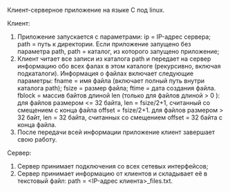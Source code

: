 Клиент-серверное приложение на языке C под linux.

Клиент:
1. Приложение запускается с параметрами:
ip = IP-адрес сервера;
path = путь к директории.
Если приложение запущено без параметра path, path = каталог, из которого запущено приложение;
2. Клиент читает все записи из каталога path и передает на сервер информацию обо всех фалах в этом каталоге (рекурсивно, включая подкаталоги).
Информация о файлах включает следующие параметры:
fname = имя файла (включает полный путь внутри каталога path);
fsize = размер файла;
ftime = дата создания файла.
fblock = массив байтов длиной len (только для файлов длиной > 0 ):
для файлов размером <= 32 байта, len = fsize/2+1, считанный со смещением с конца файла offset = fsize/2+1.
для файлов размером > 32 байт, len = 32 байта, считанных со смещением offset = 32 байта с конца файла.
3. После передачи всей информации приложение клиент завершает свою работу.

Сервер:
1. Сервер принимает подключения со всех сетевых интерфейсов;
3. Сервер принимает информацию от клиентов и складывает её в текстовый файл: path = <IP-адрес клиента>_files.txt.


